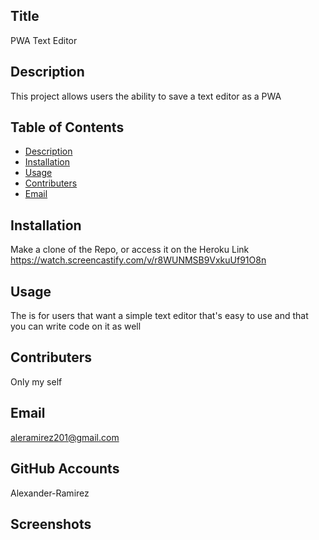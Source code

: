   ## Title
  PWA Text Editor

  ## Description
   This project allows users the ability to save a text editor as a PWA

  ## Table of Contents
  - [Description](#Description)
  - [Installation](#Installation)
  - [Usage](#Usage)
  - [Contributers](#Contributers)
  - [Email](#Email)

  ## Installation
  Make a clone of the Repo, or access it on the Heroku Link
  https://watch.screencastify.com/v/r8WUNMSB9VxkuUf91O8n

  ## Usage
  The is for users that want a simple text editor that's easy to use and that you can write code on it as well

  ## Contributers
  Only my self

  ## Email
  aleramirez201@gmail.com

  ## GitHub Accounts
  Alexander-Ramirez

  ## Screenshots
  
